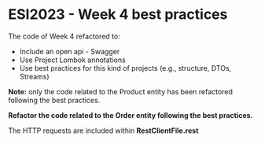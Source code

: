 # ESI2023 - Week 4 best practices
The code of Week 4 refactored to: 

* Include an open api - Swagger 
* Use  Project Lombok annotations
* Use best practices for this kind of projects (e.g., structure, DTOs, Streams)

**Note:** only the code related to the Product entity has been refactored following the best practices. 


**Refactor the code related to the Order entity following the best practices.**

The HTTP requests are included within **RestClientFile.rest**